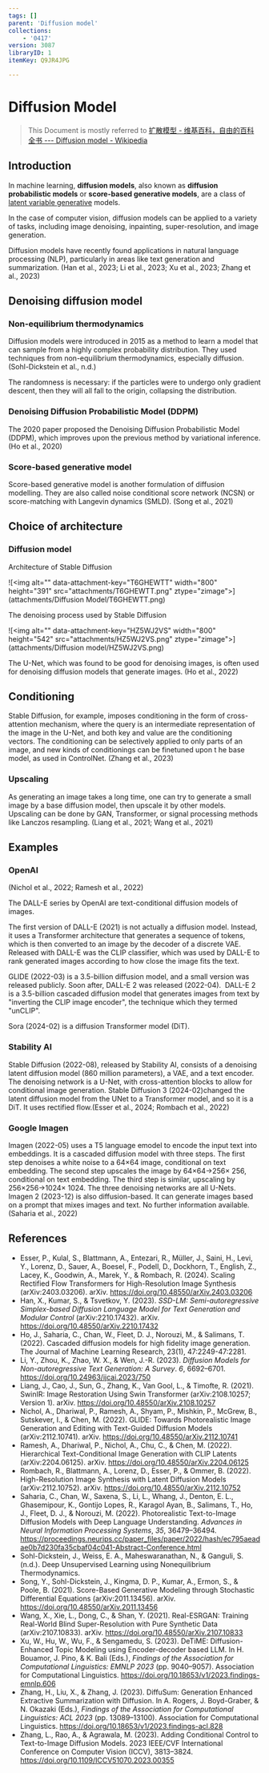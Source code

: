 ```yaml
---
tags: []
parent: 'Diffusion model'
collections:
    - '0417'
version: 3087
libraryID: 1
itemKey: Q9JR4JPG

---
```

# Diffusion Model

> This Document is mostly referred to [扩散模型 - 维基百科，自由的百科全书 --- Diffusion model - Wikipedia](https://en.wikipedia.org/wiki/Diffusion_model)

## Introduction

In machine learning, **diffusion models**, also known as **diffusion probabilistic models** or **score-based generative models**, are a class of <u>latent variable generative</u> models.

In the case of computer vision, diffusion models can be applied to a variety of tasks, including image denoising, inpainting, super-resolution, and image generation.

Diffusion models have recently found applications in natural language processing (NLP), particularly in areas like text generation and summarization. (Han et al., 2023; Li et al., 2023; Xu et al., 2023; Zhang et al., 2023)

## Denoising diffusion model

### Non-equilibrium thermodynamics

Diffusion models were introduced in 2015 as a method to learn a model that can sample from a highly complex probability distribution. They used techniques from non-equilibrium thermodynamics, especially diffusion.(Sohl-Dickstein et al., n.d.)

The randomness is necessary: if the particles were to undergo only gradient descent, then they will all fall to the origin, collapsing the distribution.

### Denoising Diffusion Probabilistic Model (DDPM)

The 2020 paper proposed the Denoising Diffusion Probabilistic Model (DDPM), which improves upon the previous method by variational inference. (Ho et al., 2020)

### Score-based generative model

Score-based generative model is another formulation of diffusion modelling. They are also called noise conditional score network (NCSN) or score-matching with Langevin dynamics (SMLD). (Song et al., 2021)

## Choice of architecture

### Diffusion model

Architecture of Stable Diffusion

![\<img alt="" data-attachment-key="T6GHEWTT" width="800" height="391" src="attachments/T6GHEWTT.png" ztype="zimage">](attachments/Diffusion Model/T6GHEWTT.png)

The denoising process used by Stable Diffusion

![\<img alt="" data-attachment-key="HZ5WJ2VS" width="800" height="542" src="attachments/HZ5WJ2VS.png" ztype="zimage">](attachments/Diffusion model/HZ5WJ2VS.png)

The U-Net, which was found to be good for denoising images, is often used for denoising diffusion models that generate images. (Ho et al., 2022)

## Conditioning

Stable Diffusion, for example, imposes conditioning in the form of cross-attention mechanism, where the query is an intermediate representation of the image in the U-Net, and both key and value are the conditioning vectors. The conditioning can be selectively applied to only parts of an image, and new kinds of conditionings can be finetuned upon t he base model, as used in ControlNet. (Zhang et al., 2023)

### Upscaling

As generating an image takes a long time, one can try to generate a small image by a base diffusion model, then upscale it by other models. Upscaling can be done by GAN, Transformer, or signal processing methods like Lanczos resampling. (Liang et al., 2021; Wang et al., 2021)

## Examples

### OpenAI

(Nichol et al., 2022; Ramesh et al., 2022)

The DALL-E series by OpenAI are text-conditional diffusion models of images.

The first version of DALL-E (2021) is not actually a diffusion model. Instead, it uses a Transformer architecture that generates a sequence of tokens, which is then converted to an image by the decoder of a discrete VAE. Released with DALL-E was the CLIP classifier, which was used by DALL-E to rank generated images according to how close the image fits the text.

GLIDE (2022-03) is a 3.5-billion diffusion model, and a small version was released publicly. Soon after, DALL-E 2 was released (2022-04).  DALL-E 2 is a 3.5-billion cascaded diffusion model that generates images from text by "inverting the CLIP image encoder", the technique which they termed "unCLIP".

Sora (2024-02) is a diffusion Transformer model (DiT).

### Stability AI

Stable Diffusion (2022-08), released by Stability AI, consists of a denoising latent diffusion model (860 million parameters), a VAE, and a text encoder. The denoising network is a U-Net, with cross-attention blocks to allow for conditional image generation. Stable Diffusion 3 (2024-02)changed the latent diffusion model from the UNet to a Transformer model, and so it is a DiT. It uses rectified flow.(Esser et al., 2024; Rombach et al., 2022)

### Google Imagen

Imagen (2022-05) uses a T5 language emodel to encode the input text into embeddings. It is a cascaded diffusion model with three steps. The first step denoises a white noise to a 64×64 image, conditional on text embedding. The second step upscales the image by 64×64→256× 256, conditional on text embedding. The third step is similar, upscaling by 256×256→1024× 1024. The three denoising networks are all U-Nets. Imagen 2 (2023-12) is also diffusion-based. It can generate images based on a prompt that mixes images and text. No further information available. (Saharia et al., 2022)

## References

- Esser, P., Kulal, S., Blattmann, A., Entezari, R., Müller, J., Saini, H., Levi, Y., Lorenz, D., Sauer, A., Boesel, F., Podell, D., Dockhorn, T., English, Z., Lacey, K., Goodwin, A., Marek, Y., & Rombach, R. (2024). Scaling Rectified Flow Transformers for High-Resolution Image Synthesis (arXiv:2403.03206). arXiv. <https://doi.org/10.48550/arXiv.2403.03206>
- Han, X., Kumar, S., & Tsvetkov, Y. (2023). *SSD-LM: Semi-autoregressive Simplex-based Diffusion Language Model for Text Generation and Modular Control* (arXiv:2210.17432). arXiv. <https://doi.org/10.48550/arXiv.2210.17432>
- Ho, J., Saharia, C., Chan, W., Fleet, D. J., Norouzi, M., & Salimans, T. (2022). Cascaded diffusion models for high fidelity image generation. The Journal of Machine Learning Research, 23(1), 47:2249-47:2281.
- Li, Y., Zhou, K., Zhao, W. X., & Wen, J.-R. (2023). *Diffusion Models for Non-autoregressive Text Generation: A Survey*. *6*, 6692–6701. <https://doi.org/10.24963/ijcai.2023/750>
- Liang, J., Cao, J., Sun, G., Zhang, K., Van Gool, L., & Timofte, R. (2021). SwinIR: Image Restoration Using Swin Transformer (arXiv:2108.10257; Version 1). arXiv. <https://doi.org/10.48550/arXiv.2108.10257>
- Nichol, A., Dhariwal, P., Ramesh, A., Shyam, P., Mishkin, P., McGrew, B., Sutskever, I., & Chen, M. (2022). GLIDE: Towards Photorealistic Image Generation and Editing with Text-Guided Diffusion Models (arXiv:2112.10741). arXiv. <https://doi.org/10.48550/arXiv.2112.10741>
- Ramesh, A., Dhariwal, P., Nichol, A., Chu, C., & Chen, M. (2022). Hierarchical Text-Conditional Image Generation with CLIP Latents (arXiv:2204.06125). arXiv. <https://doi.org/10.48550/arXiv.2204.06125>
- Rombach, R., Blattmann, A., Lorenz, D., Esser, P., & Ommer, B. (2022). High-Resolution Image Synthesis with Latent Diffusion Models (arXiv:2112.10752). arXiv. <https://doi.org/10.48550/arXiv.2112.10752>
- Saharia, C., Chan, W., Saxena, S., Li, L., Whang, J., Denton, E. L., Ghasemipour, K., Gontijo Lopes, R., Karagol Ayan, B., Salimans, T., Ho, J., Fleet, D. J., & Norouzi, M. (2022). Photorealistic Text-to-Image Diffusion Models with Deep Language Understanding. *Advances in Neural Information Processing Systems*, *35*, 36479–36494. <https://proceedings.neurips.cc/paper_files/paper/2022/hash/ec795aeadae0b7d230fa35cbaf04c041-Abstract-Conference.html>
- Sohl-Dickstein, J., Weiss, E. A., Maheswaranathan, N., & Ganguli, S. (n.d.). Deep Unsupervised Learning using Nonequilibrium Thermodynamics.
- Song, Y., Sohl-Dickstein, J., Kingma, D. P., Kumar, A., Ermon, S., & Poole, B. (2021). Score-Based Generative Modeling through Stochastic Differential Equations (arXiv:2011.13456). arXiv. <https://doi.org/10.48550/arXiv.2011.13456>
- Wang, X., Xie, L., Dong, C., & Shan, Y. (2021). Real-ESRGAN: Training Real-World Blind Super-Resolution with Pure Synthetic Data (arXiv:2107.10833). arXiv. <https://doi.org/10.48550/arXiv.2107.10833>
- Xu, W., Hu, W., Wu, F., & Sengamedu, S. (2023). DeTiME: Diffusion-Enhanced Topic Modeling using Encoder-decoder based LLM. In H. Bouamor, J. Pino, & K. Bali (Eds.), *Findings of the Association for Computational Linguistics: EMNLP 2023* (pp. 9040–9057). Association for Computational Linguistics. <https://doi.org/10.18653/v1/2023.findings-emnlp.606>
- Zhang, H., Liu, X., & Zhang, J. (2023). DiffuSum: Generation Enhanced Extractive Summarization with Diffusion. In A. Rogers, J. Boyd-Graber, & N. Okazaki (Eds.), *Findings of the Association for Computational Linguistics: ACL 2023* (pp. 13089–13100). Association for Computational Linguistics. <https://doi.org/10.18653/v1/2023.findings-acl.828>
- Zhang, L., Rao, A., & Agrawala, M. (2023). Adding Conditional Control to Text-to-Image Diffusion Models. 2023 IEEE/CVF International Conference on Computer Vision (ICCV), 3813–3824. <https://doi.org/10.1109/ICCV51070.2023.00355>

